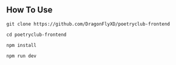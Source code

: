 ## How To Use

```
git clone https://github.com/DragonFlyXD/poetryclub-frontend

cd poetryclub-frontend

npm install

npm run dev
```
